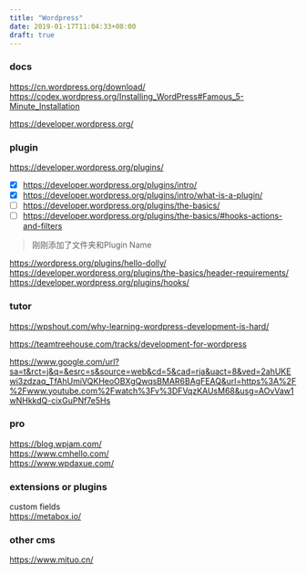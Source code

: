 ```yaml
---
title: "Wordpress"
date: 2019-01-17T11:04:33+08:00
draft: true
---
```


### docs

https://cn.wordpress.org/download/  
https://codex.wordpress.org/Installing_WordPress#Famous_5-Minute_Installation

https://developer.wordpress.org/

### plugin

https://developer.wordpress.org/plugins/

- [x] https://developer.wordpress.org/plugins/intro/
- [x] https://developer.wordpress.org/plugins/intro/what-is-a-plugin/
- [ ] https://developer.wordpress.org/plugins/the-basics/
- [ ] https://developer.wordpress.org/plugins/the-basics/#hooks-actions-and-filters

> 刚刚添加了文件夹和Plugin Name


https://wordpress.org/plugins/hello-dolly/  
https://developer.wordpress.org/plugins/the-basics/header-requirements/  
https://developer.wordpress.org/plugins/hooks/


### tutor

https://wpshout.com/why-learning-wordpress-development-is-hard/

https://teamtreehouse.com/tracks/development-for-wordpress

https://www.google.com/url?sa=t&rct=j&q=&esrc=s&source=web&cd=5&cad=rja&uact=8&ved=2ahUKEwi3zdzaq_TfAhUmiVQKHeoOBXgQwqsBMAR6BAgFEAQ&url=https%3A%2F%2Fwww.youtube.com%2Fwatch%3Fv%3DFVqzKAUsM68&usg=AOvVaw1wNHkkdQ-cixGuPNf7e5Hs

### pro

https://blog.wpjam.com/  
https://www.cmhello.com/  
https://www.wpdaxue.com/

### extensions or plugins

custom fields  
https://metabox.io/


### other cms

https://www.mituo.cn/


